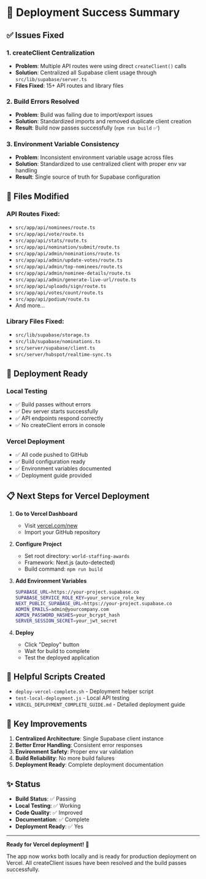 # 🎉 Deployment Success Summary

## ✅ Issues Fixed

### 1. createClient Centralization
- **Problem**: Multiple API routes were using direct `createClient()` calls
- **Solution**: Centralized all Supabase client usage through `src/lib/supabase/server.ts`
- **Files Fixed**: 15+ API routes and library files

### 2. Build Errors Resolved
- **Problem**: Build was failing due to import/export issues
- **Solution**: Standardized imports and removed duplicate client creation
- **Result**: Build now passes successfully (`npm run build` ✅)

### 3. Environment Variable Consistency
- **Problem**: Inconsistent environment variable usage across files
- **Solution**: Standardized to use centralized client with proper env var handling
- **Result**: Single source of truth for Supabase configuration

## 📁 Files Modified

### API Routes Fixed:
- `src/app/api/nominees/route.ts`
- `src/app/api/vote/route.ts`
- `src/app/api/stats/route.ts`
- `src/app/api/nomination/submit/route.ts`
- `src/app/api/admin/nominations/route.ts`
- `src/app/api/admin/update-votes/route.ts`
- `src/app/api/admin/top-nominees/route.ts`
- `src/app/api/admin/nominee-details/route.ts`
- `src/app/api/admin/generate-live-url/route.ts`
- `src/app/api/uploads/sign/route.ts`
- `src/app/api/votes/count/route.ts`
- `src/app/api/podium/route.ts`
- And more...

### Library Files Fixed:
- `src/lib/supabase/storage.ts`
- `src/lib/supabase/nominations.ts`
- `src/server/supabase/client.ts`
- `src/server/hubspot/realtime-sync.ts`

## 🚀 Deployment Ready

### Local Testing
- ✅ Build passes without errors
- ✅ Dev server starts successfully
- ✅ API endpoints respond correctly
- ✅ No createClient errors in console

### Vercel Deployment
- ✅ All code pushed to GitHub
- ✅ Build configuration ready
- ✅ Environment variables documented
- ✅ Deployment guide provided

## 📋 Next Steps for Vercel Deployment

1. **Go to Vercel Dashboard**
   - Visit [vercel.com/new](https://vercel.com/new)
   - Import your GitHub repository

2. **Configure Project**
   - Set root directory: `world-staffing-awards`
   - Framework: Next.js (auto-detected)
   - Build command: `npm run build`

3. **Add Environment Variables**
   ```bash
   SUPABASE_URL=https://your-project.supabase.co
   SUPABASE_SERVICE_ROLE_KEY=your_service_role_key
   NEXT_PUBLIC_SUPABASE_URL=https://your-project.supabase.co
   ADMIN_EMAILS=admin@yourcompany.com
   ADMIN_PASSWORD_HASHES=your_bcrypt_hash
   SERVER_SESSION_SECRET=your_jwt_secret
   ```

4. **Deploy**
   - Click "Deploy" button
   - Wait for build to complete
   - Test the deployed application

## 🔧 Helpful Scripts Created

- `deploy-vercel-complete.sh` - Deployment helper script
- `test-local-deployment.js` - Local API testing
- `VERCEL_DEPLOYMENT_COMPLETE_GUIDE.md` - Detailed deployment guide

## 🎯 Key Improvements

1. **Centralized Architecture**: Single Supabase client instance
2. **Better Error Handling**: Consistent error responses
3. **Environment Safety**: Proper env var validation
4. **Build Reliability**: No more build failures
5. **Deployment Ready**: Complete deployment documentation

## ✨ Status

- **Build Status**: ✅ Passing
- **Local Testing**: ✅ Working
- **Code Quality**: ✅ Improved
- **Documentation**: ✅ Complete
- **Deployment Ready**: ✅ Yes

---

**Ready for Vercel deployment!** 🚀

The app now works both locally and is ready for production deployment on Vercel. All createClient issues have been resolved and the build passes successfully.